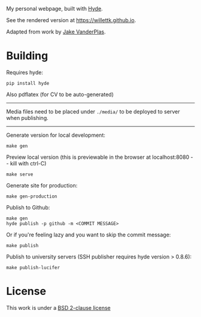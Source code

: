 My personal webpage, built with [Hyde](http://hyde.github.io/).

See the rendered version at https://willettk.github.io.

Adapted from work by [Jake VanderPlas](https://github.com/jakevdp/website).

Building
========
Requires hyde:

    pip install hyde

Also pdflatex (for CV to be auto-generated)

----

Media files need to be placed under `./media/` to be deployed to server when
publishing.

----

Generate version for local development:

    make gen

Preview local version
(this is previewable in the browser at localhost:8080 -- kill with ctrl-C)

    make serve

Generate site for production:

    make gen-production

Publish to Github:

    make gen
    hyde publish -p github -m <COMMIT MESSAGE>
    
Or if you're feeling lazy and you want to skip the commit message:

    make publish

Publish to university servers (SSH publisher requires hyde version > 0.8.6):

    make publish-lucifer

License
=======
This work is under a [BSD 2-clause license](http://opensource.org/licenses/BSD-2-Clause)

